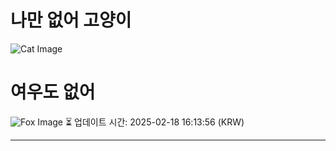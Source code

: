 
# 나만 없어 고양이

![Cat Image](https://cdn2.thecatapi.com/images/9kk.jpg)

# 여우도 없어
![Fox Image](https://randomfox.ca/images/101.jpg)
⏳ 업데이트 시간: 2025-02-18 16:13:56 (KRW)

---
